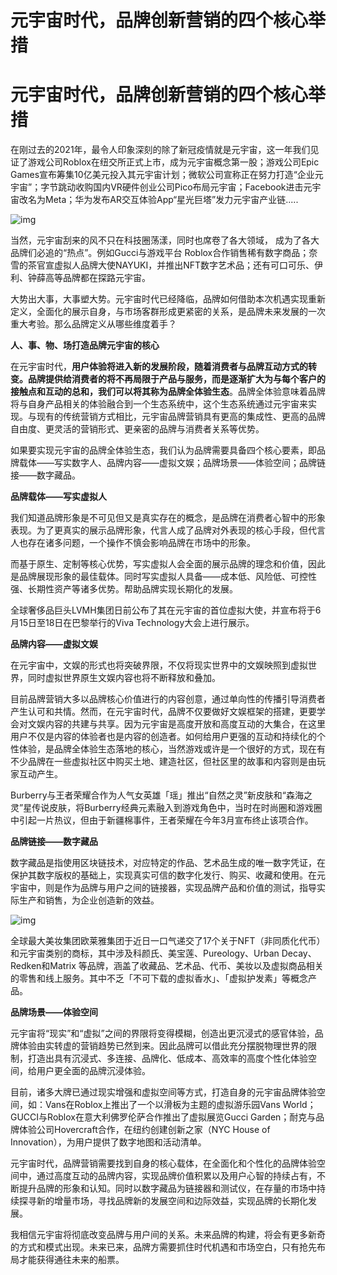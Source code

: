 # 元宇宙时代，品牌创新营销的四个核心举措


# 元宇宙时代，品牌创新营销的四个核心举措

在刚过去的2021年，最令人印象深刻的除了新冠疫情就是元宇宙，这一年我们见证了游戏公司Roblox在纽交所正式上市，成为元宇宙概念第一股；游戏公司Epic Games宣布筹集10亿美元投入其元宇宙计划；微软公司宣称正在努力打造“企业元宇宙”；字节跳动收购国内VR硬件创业公司Pico布局元宇宙；Facebook进击元宇宙改名为Meta；华为发布AR交互体验App“星光巨塔”发力元宇宙产业链.....



![img](https://pics2.baidu.com/feed/eac4b74543a982267fb2544cf8f02a0b4b90ebe3.jpeg?token=d5cb8a7f69cb02357a23d6a4c1b0e6a4)



当然，元宇宙刮来的风不只在科技圈荡漾，同时也席卷了各大领域， 成为了各大品牌们必追的“热点”。例如Gucci与游戏平台 Roblox合作销售稀有数字商品；奈雪的茶官宣虚拟人品牌大使NAYUKI，并推出NFT数字艺术品；还有可口可乐、伊利、钟薛高等品牌都在探路元宇宙。

大势出大事，大事塑大势。元宇宙时代已经降临，品牌如何借助本次机遇实现重新定义，全面化的展示自身，与市场客群形成更紧密的关系，是品牌未来发展的一次重大考验。那么品牌定义从哪些维度着手？

**人、事、物、场打造品牌元宇宙的核心**

在元宇宙时代，**用户体验将进入新的发展阶段，**随着消费者与品牌互动方式的转变。品牌提供给消费者的将不再局限于产品与服务，而是逐渐扩大为与每个客户的接触点和互动的总和，我们可以将其称为**品牌全体验生态**。品牌全体验意味着品牌将与自身产品相关的体验融合到一个生态系统中，这个生态系统通过元宇宙来实现。与现有的传统营销方式相比，元宇宙品牌营销具有更高的集成性、更高的品牌自由度、更灵活的营销形式、更亲密的品牌与消费者关系等优势。

如果要实现元宇宙的品牌全体验生态，我们认为品牌需要具备四个核心要素，即品牌载体——写实数字人、品牌内容——虚拟文娱；品牌场景——体验空间；品牌链接——数字藏品。

**品牌载体——写实虚拟人**

我们知道品牌形象是不可见但又是真实存在的概念，是品牌在消费者心智中的形象表现。为了更真实的展示品牌形象，代言人成了品牌对外表现的核心手段，但代言人也存在诸多问题，一个操作不慎会影响品牌在市场中的形象。

而基于原生、定制等核心优势，写实虚拟人会全面的展示品牌的理念和价值，因此是品牌展现形象的最佳载体。同时写实虚拟人具备——成本低、风险低、可控性强、长期性资产等诸多优势。帮助品牌实现长期化的发展。

全球奢侈品巨头LVMH集团日前公布了其在元宇宙的首位虚拟大使，并宣布将于6月15日至18日在巴黎举行的Viva Technology大会上进行展示。

**品牌内容——虚拟文娱**

在元宇宙中，文娱的形式也将突破界限，不仅将现实世界中的文娱映照到虚拟世界，同时虚拟世界原生文娱内容也将不断释放和叠加。

目前品牌营销大多以品牌核心价值进行的内容创意，通过单向性的传播引导消费者产生认可和共情。然而，在元宇宙时代，品牌不仅要做好文娱框架的搭建，更要学会对文娱内容的共建与共享。因为元宇宙是高度开放和高度互动的大集合，在这里用户不仅是内容的体验者也是内容的创造者。如何给用户更强的互动和持续化的个性体验，是品牌全体验生态落地的核心，当然游戏或许是一个很好的方式，现在有不少品牌在一些虚拟社区中购买土地、建造社区，但社区里的故事和内容则是由玩家互动产生。

Burberry与王者荣耀合作为人气女英雄「瑶」推出“自然之灵”新皮肤和“森海之灵”星传说皮肤，将Burberry经典元素融入到游戏角色中，当时在时尚圈和游戏圈中引起一片热议，但由于新疆棉事件，王者荣耀在今年3月宣布终止该项合作。

**品牌链接——数字藏品**

数字藏品是指使用区块链技术，对应特定的作品、艺术品生成的唯一数字凭证，在保护其数字版权的基础上，实现真实可信的数字化发行、购买、收藏和使用。在元宇宙中，则是作为品牌与用户之间的链接器，实现品牌产品和价值的测试，指导实际生产和销售，为企业创造新的效益。



![img](https://pics7.baidu.com/feed/b03533fa828ba61e6f5a133428460400314e59f6.jpeg?token=940f9b23c53031dff9bec691b6225dfc)



全球最大美妆集团欧莱雅集团于近日一口气递交了17个关于NFT（非同质化代币）和元宇宙类别的商标，其中涉及科颜氏、美宝莲、Pureology、Urban Decay、Redken和Matrix 等品牌，涵盖了收藏品、艺术品、代币、美妆以及虚拟商品相关的零售和线上服务。其中不乏「不可下载的虚拟香水」、「虚拟护发素」等概念产品。

**品牌场景——体验空间**

元宇宙将“现实”和“虚拟”之间的界限将变得模糊，创造出更沉浸式的感官体验，品牌体验由实转虚的营销趋势已然到来。因此品牌可以借此充分摆脱物理世界的限制，打造出具有沉浸式、多连接、品牌化、低成本、高效率的高度个性化体验空间，给用户更全面的品牌沉浸体验。

目前，诸多大牌已通过现实增强和虚拟空间等方式，打造自身的元宇宙品牌体验空间，如：Vans在Roblox上推出了一个以滑板为主题的虚拟游乐园Vans World；GUCCI与Roblox在意大利佛罗伦萨合作推出了虚拟展览Gucci Garden；耐克与品牌体验公司Hovercraft合作，在纽约创建创新之家（NYC House of Innovation），为用户提供了数字地图和活动清单。

元宇宙时代，品牌营销需要找到自身的核心载体，在全面化和个性化的品牌体验空间中，通过高度互动的品牌内容，实现品牌价值积累以及用户心智的持续占有，不断提升品牌的形象和认知。同时以数字藏品为链接器和测试仪，在存量的市场中持续探寻新的增量市场，寻找品牌新的发展空间和边际效益，实现品牌的长期化发展。

我相信元宇宙将彻底改变品牌与用户间的关系。未来品牌的构建，将会有更多新奇的方式和模式出现。未来已来，品牌方需要抓住时代机遇和市场空白，只有抢先布局才能获得通往未来的船票。
